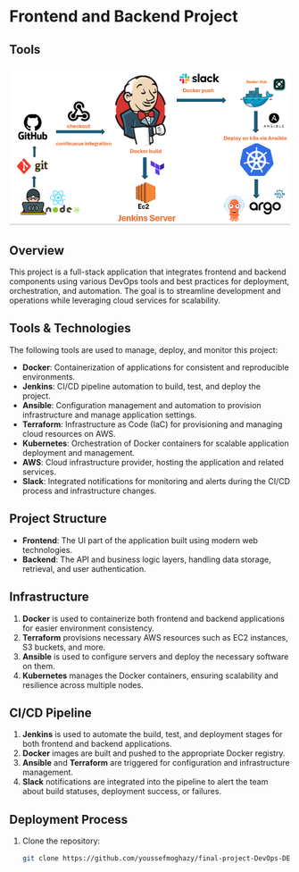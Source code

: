 # Frontend and Backend Project

## Tools
![Project Image](./imgs/projecttools.PNG)

## Overview
This project is a full-stack application that integrates frontend and backend components using various DevOps tools and best practices for deployment, orchestration, and automation. The goal is to streamline development and operations while leveraging cloud services for scalability.

## Tools & Technologies
The following tools are used to manage, deploy, and monitor this project:

- **Docker**: Containerization of applications for consistent and reproducible environments.
- **Jenkins**: CI/CD pipeline automation to build, test, and deploy the project.
- **Ansible**: Configuration management and automation to provision infrastructure and manage application settings.
- **Terraform**: Infrastructure as Code (IaC) for provisioning and managing cloud resources on AWS.
- **Kubernetes**: Orchestration of Docker containers for scalable application deployment and management.
- **AWS**: Cloud infrastructure provider, hosting the application and related services.
- **Slack**: Integrated notifications for monitoring and alerts during the CI/CD process and infrastructure changes.

## Project Structure
- **Frontend**: The UI part of the application built using modern web technologies.
- **Backend**: The API and business logic layers, handling data storage, retrieval, and user authentication.

## Infrastructure
1. **Docker** is used to containerize both frontend and backend applications for easier environment consistency.
2. **Terraform** provisions necessary AWS resources such as EC2 instances, S3 buckets, and more.
3. **Ansible** is used to configure servers and deploy the necessary software on them.
4. **Kubernetes** manages the Docker containers, ensuring scalability and resilience across multiple nodes.

## CI/CD Pipeline
1. **Jenkins** is used to automate the build, test, and deployment stages for both frontend and backend applications.
2. **Docker** images are built and pushed to the appropriate Docker registry.
3. **Ansible** and **Terraform** are triggered for configuration and infrastructure management.
4. **Slack** notifications are integrated into the pipeline to alert the team about build statuses, deployment success, or failures.

## Deployment Process
1. Clone the repository:
   ```bash
   git clone https://github.com/youssefmoghazy/final-project-DevOps-DEPI.git
